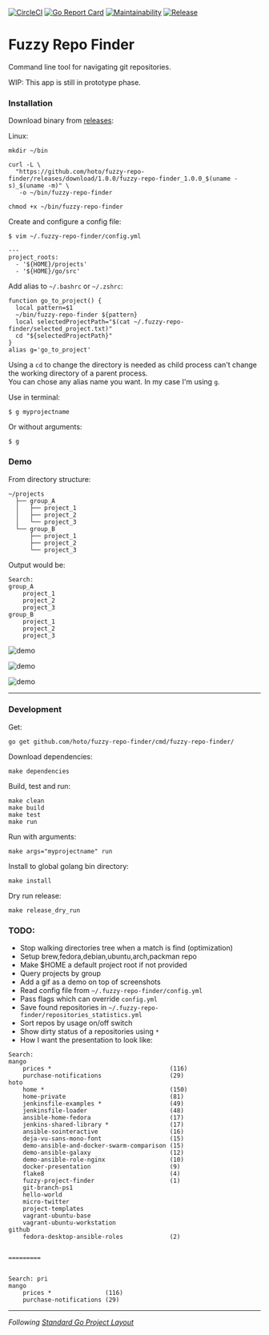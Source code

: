 [![CircleCI](https://circleci.com/gh/hoto/fuzzy-repo-finder/tree/master.svg?style=svg)](https://circleci.com/gh/hoto/fuzzy-repo-finder/tree/master)
[![Go Report Card](https://goreportcard.com/badge/github.com/hoto/fuzzy-repo-finder)](https://goreportcard.com/report/github.com/hoto/fuzzy-repo-finder)
[![Maintainability](https://api.codeclimate.com/v1/badges/27f61a82b9a5589f1a07/maintainability)](https://codeclimate.com/github/hoto/fuzzy-repo-finder/maintainability)
[![Release](https://img.shields.io/github/release/hoto/fuzzy-repo-finder.svg?style=flat-square)](https://github.com/hoto/fuzzy-repo-finder/releases/latest)
# Fuzzy Repo Finder

Command line tool for navigating git repositories.

WIP: This app is still in prototype phase.

### Installation

Download binary from [releases](https://github.com/hoto/fuzzy-repo-finder/releases):

Linux:

    mkdir ~/bin
    
    curl -L \
      "https://github.com/hoto/fuzzy-repo-finder/releases/download/1.0.0/fuzzy-repo-finder_1.0.0_$(uname -s)_$(uname -m)" \
       -o ~/bin/fuzzy-repo-finder

    chmod +x ~/bin/fuzzy-repo-finder

Create and configure a config file:

    $ vim ~/.fuzzy-repo-finder/config.yml 
    
    ---
    project_roots:
      - '${HOME}/projects'
      - '${HOME}/go/src'


Add alias to `~/.bashrc` or `~/.zshrc`:  

    function go_to_project() {
      local pattern=$1
      ~/bin/fuzzy-repo-finder ${pattern}
      local selectedProjectPath="$(cat ~/.fuzzy-repo-finder/selected_project.txt)"
      cd "${selectedProjectPath}"
    }
    alias g='go_to_project'

Using a `cd` to change the directory is needed as child process can't change the working directory of a parent process.  
You can chose any alias name you want. In my case I'm using `g`.  

Use in terminal:

    $ g myprojectname

Or without arguments:

    $ g

### Demo

From directory structure:

```
~/projects
  ├── group_A
  │   ├── project_1
  │   ├── project_2
  │   └── project_3
  └── group_B
      ├── project_1
      ├── project_2
      └── project_3

```

Output would be:

```
Search: 
group_A
    project_1
    project_2
    project_3
group_B
    project_1
    project_2
    project_3
```


![demo](https://github.com/hoto/fuzzy-repo-finder/wiki/images/001.png)  

![demo](https://github.com/hoto/fuzzy-repo-finder/wiki/images/002.gif)  

![demo](https://github.com/hoto/fuzzy-repo-finder/wiki/images/005.gif)  

---

### Development

Get:

    go get github.com/hoto/fuzzy-repo-finder/cmd/fuzzy-repo-finder/

Download dependencies:

    make dependencies

Build, test and run:

    make clean
    make build
    make test
    make run

Run with arguments:

    make args="myprojectname" run

Install to global golang bin directory:

    make install
    
Dry run release:

    make release_dry_run

### TODO:
* Stop walking directories tree when a match is find (optimization)
* Setup brew,fedora,debian,ubuntu,arch,packman repo
* Make $HOME a default project root if not provided
* Query projects by group
* Add a gif as a demo on top of screenshots
* Read config file from `~/.fuzzy-repo-finder/config.yml`
* Pass flags which can override `config.yml`
* Save found repositories in `~/.fuzzy-repo-finder/repositories_statistics.yml`
* Sort repos by usage on/off switch
* Show dirty status of a repositories using `*`
* How I want the presentation to look like:

```
Search: 
mango
    prices *                                 (116)
    purchase-notifications                   (29)
hoto
    home *                                   (150)
    home-private                             (81)
    jenkinsfile-examples *                   (49)
    jenkinsfile-loader                       (48)
    ansible-home-fedora                      (17)
    jenkins-shared-library *                 (17)
    ansible-sointeractive                    (16)
    deja-vu-sans-mono-font                   (15)
    demo-ansible-and-docker-swarm-comparison (15)
    demo-ansible-galaxy                      (12)
    demo-ansible-role-nginx                  (10)
    docker-presentation                      (9)
    flake8                                   (4)
    fuzzy-project-finder                     (1)
    git-branch-ps1                              
    hello-world                                 
    micro-twitter                               
    project-templates                           
    vagrant-ubuntu-base                         
    vagrant-ubuntu-workstation                  
github
    fedora-desktop-ansible-roles             (2)


=========


Search: pri
mango
    prices *               (116)
    purchase-notifications (29)

```

---
_Following_ [_Standard Go Project Layout_](https://github.com/golang-standards/project-layout)
